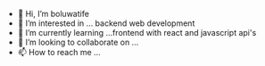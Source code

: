 - 👋 Hi, I’m boluwatife 
- 👀 I’m interested in ... backend web development 
- 🌱 I’m currently learning ...frontend with react and javascript api's
- 💞️ I’m looking to collaborate on ...
- 📫 How to reach me ...

<!---
boluwatife234/boluwatife234 is a ✨ special ✨ repository because its `README.md` (this file) appears on your GitHub profile.
You can click the Preview link to take a look at your changes.
--->
